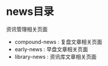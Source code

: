 <!--
 * @Project: Do not edit
 * @Author: Zi_Jun
 * @Email: zijun2030@gmail.com
 * @Date: 2019-06-21 14:41:30
 * @LastEditTime: 2019-06-21 14:43:04
 * @LastEditors: Do not edit
 * @Note: Do not edit
 -->

# news目录

资讯管理相关页面

+ compound-news : 复盘文章相关页面
+ early-news : 早盘文章相关页面
+ library-news : 资讯库文章相关页面
